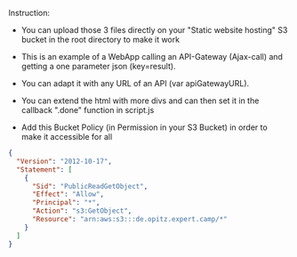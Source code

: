 Instruction:

- You can upload those 3 files directly on your "Static website hosting" S3 bucket in the root directory to make it work
- This is an example of a WebApp calling an API-Gateway (Ajax-call) and getting a one parameter json (key=result).
- You can adapt it with any URL of an API (var apiGatewayURL).
- You can extend the html with more divs and can then set it in the callback ".done" function in script.js

- Add this Bucket Policy (in Permission in your S3 Bucket) in order to make it accessible for all

```json
{
  "Version": "2012-10-17",
  "Statement": [
    {
      "Sid": "PublicReadGetObject",
      "Effect": "Allow",
      "Principal": "*",
      "Action": "s3:GetObject",
      "Resource": "arn:aws:s3:::de.opitz.expert.camp/*"
    }
  ]
}
```
